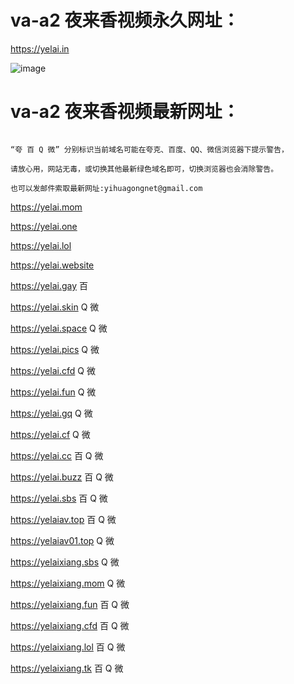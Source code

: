 # va-a2 夜来香视频永久网址：

https://yelai.in

![image](https://github.com/yihuagongnet/va-a2/assets/141849781/a86a5398-6a6a-47a7-9fa1-a1796d53ffd7)


# va-a2 夜来香视频最新网址：

```

“夸 百 Q 微” 分别标识当前域名可能在夸克、百度、QQ、微信浏览器下提示警告，

请放心用，网站无毒，或切换其他最新绿色域名即可，切换浏览器也会消除警告。

也可以发邮件索取最新网址:yihuagongnet@gmail.com

```
https://yelai.mom

https://yelai.one

https://yelai.lol

https://yelai.website

https://yelai.gay 百

https://yelai.skin Q 微

https://yelai.space Q 微

https://yelai.pics Q 微

https://yelai.cfd Q 微

https://yelai.fun Q 微

https://yelai.gq Q 微

https://yelai.cf Q 微

https://yelai.cc 百 Q 微

https://yelai.buzz 百 Q 微

https://yelai.sbs 百 Q 微

https://yelaiav.top 百 Q 微

https://yelaiav01.top Q 微

https://yelaixiang.sbs Q 微

https://yelaixiang.mom Q 微

https://yelaixiang.fun 百 Q 微

https://yelaixiang.cfd 百 Q 微

https://yelaixiang.lol 百 Q 微

https://yelaixiang.tk 百 Q 微
